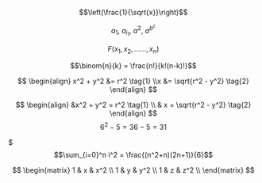 
$$\left(\frac{1}{\sqrt{x}}\right)$$

$$a_{1},\ a_{i_{1}},\ a^{2},\ a^{b^{c}}$$


$$F(x_{1}, x_{2}, \dots \dots, x_{n})$$


$$\binom{n}{k} = \frac{n!}{k!(n-k)!}$$

$$
\begin{align}
x^2 + y^2 &= r^2 \tag{1}
\\x &= \sqrt{r^2 - y^2} \tag{2}
\end{align}
$$


$$
\begin{align}
&x^2 + y^2 = r^2 \tag{1} \\
& x = \sqrt{r^2 - y^2} \tag{2}
\end{align}
$$
$$
\begin{equation}
6^2 - 5 = 36-5 = 31
\end{equation}
$$

$$$\sum_{i=0}^n i^2 = \frac{(n^2+n)(2n+1)}{6}$$



$$
\begin{matrix}
1 & x & x^2 \\
1 & y & y^2 \\
1 & z & z^2 \\
\end{matrix}
$$